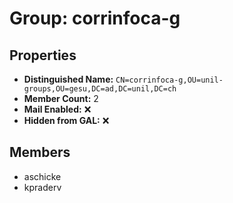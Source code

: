 # Group: corrinfoca-g

## Properties

- **Distinguished Name:** `CN=corrinfoca-g,OU=unil-groups,OU=gesu,DC=ad,DC=unil,DC=ch`
- **Member Count:** 2
- **Mail Enabled:** ❌
- **Hidden from GAL:** ❌

## Members

- aschicke
- kpraderv
